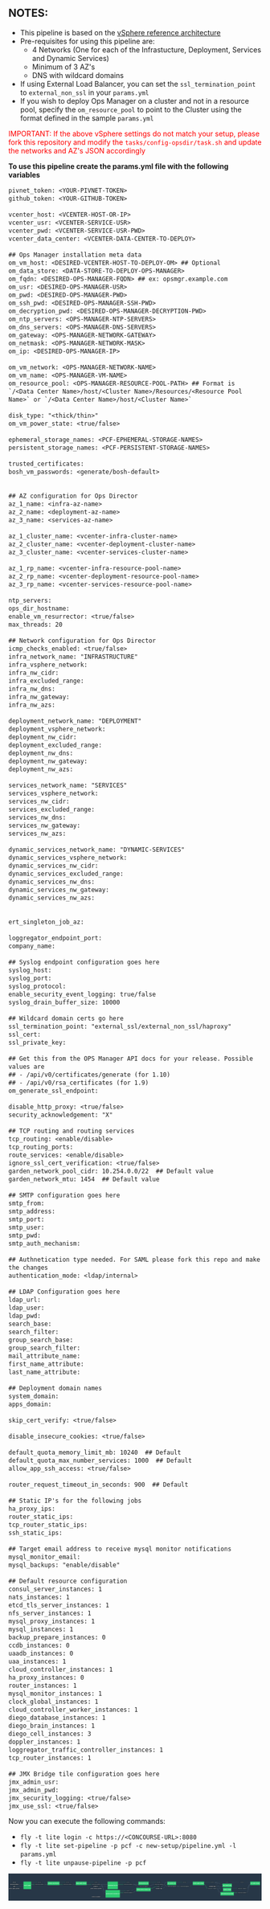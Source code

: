 NOTES:
------

-	This pipeline is based on the [vSphere reference architecture](http://docs.pivotal.io/pivotalcf/1-10/refarch/vsphere/vsphere_ref_arch.html)
-	Pre-requisites for using this pipeline are:
	-	4 Networks (One for each of the Infrastucture, Deployment, Services and Dynamic Services)
	-	Minimum of 3 AZ's
	-	DNS with wildcard domains
-	If using External Load Balancer, you can set the `ssl_termination_point` to `external_non_ssl` in your `params.yml`
-	If you wish to deploy Ops Manager on a cluster and not in a resource pool, specify the `om_resource_pool` to point to the Cluster using the format defined in the sample `params.yml`

<span style="color:red">IMPORTANT: If the above vSphere settings do not match your setup, please fork this repository and modify the `tasks/config-opsdir/task.sh` and update the networks and AZ's JSON accordingly</span>

**To use this pipeline create the params.yml file with the following variables**

```
pivnet_token: <YOUR-PIVNET-TOKEN>
github_token: <YOUR-GITHUB-TOKEN>

vcenter_host: <VCENTER-HOST-OR-IP>
vcenter_usr: <VCENTER-SERVICE-USR>
vcenter_pwd: <VCENTER-SERVICE-USR-PWD>
vcenter_data_center: <VCENTER-DATA-CENTER-TO-DEPLOY>

## Ops Manager installation meta data
om_vm_host: <DESIRED-VCENTER-HOST-TO-DEPLOY-OM> ## Optional
om_data_store: <DATA-STORE-TO-DEPLOY-OPS-MANAGER>
om_fqdn: <DESIRED-OPS-MANAGER-FQDN> ## ex: opsmgr.example.com
om_usr: <DESIRED-OPS-MANAGER-USR>
om_pwd: <DESIRED-OPS-MANAGER-PWD>
om_ssh_pwd: <DESIRED-OPS-MANAGER-SSH-PWD>
om_decryption_pwd: <DESIRED-OPS-MANAGER-DECRYPTION-PWD>
om_ntp_servers: <OPS-MANAGER-NTP-SERVERS>
om_dns_servers: <OPS-MANAGER-DNS-SERVERS>
om_gateway: <OPS-MANAGER-NETWORK-GATEWAY>
om_netmask: <OPS-MANAGER-NETWORK-MASK>
om_ip: <DESIRED-OPS-MANAGER-IP>

om_vm_network: <OPS-MANAGER-NETWORK-NAME>
om_vm_name: <OPS-MANAGER-VM-NAME>
om_resource_pool: <OPS-MANAGER-RESOURCE-POOL-PATH> ## Format is `/<Data Center Name>/host/<Cluster Name>/Resources/<Resource Pool Name>` or `/<Data Center Name>/host/<Cluster Name>`

disk_type: "<thick/thin>"
om_vm_power_state: <true/false>

ephemeral_storage_names: <PCF-EPHEMERAL-STORAGE-NAMES>
persistent_storage_names: <PCF-PERSISTENT-STORAGE-NAMES>

trusted_certificates:
bosh_vm_passwords: <generate/bosh-default>


## AZ configuration for Ops Director
az_1_name: <infra-az-name>
az_2_name: <deployment-az-name>
az_3_name: <services-az-name>

az_1_cluster_name: <vcenter-infra-cluster-name>
az_2_cluster_name: <vcenter-deployment-cluster-name>
az_3_cluster_name: <vcenter-services-cluster-name>

az_1_rp_name: <vcenter-infra-resource-pool-name>
az_2_rp_name: <vcenter-deployment-resource-pool-name>
az_3_rp_name: <vcenter-services-resource-pool-name>

ntp_servers:
ops_dir_hostname:
enable_vm_resurrector: <true/false>
max_threads: 20

## Network configuration for Ops Director
icmp_checks_enabled: <true/false>
infra_network_name: "INFRASTRUCTURE"
infra_vsphere_network:
infra_nw_cidr:
infra_excluded_range:
infra_nw_dns:
infra_nw_gateway:
infra_nw_azs:

deployment_network_name: "DEPLOYMENT"
deployment_vsphere_network:
deployment_nw_cidr:
deployment_excluded_range:
deployment_nw_dns:
deployment_nw_gateway:
deployment_nw_azs:

services_network_name: "SERVICES"
services_vsphere_network:
services_nw_cidr:
services_excluded_range:
services_nw_dns:
services_nw_gateway:
services_nw_azs:

dynamic_services_network_name: "DYNAMIC-SERVICES"
dynamic_services_vsphere_network:
dynamic_services_nw_cidr:
dynamic_services_excluded_range:
dynamic_services_nw_dns:
dynamic_services_nw_gateway:
dynamic_services_nw_azs:


ert_singleton_job_az:

loggregator_endpoint_port:
company_name:

## Syslog endpoint configuration goes here
syslog_host:
syslog_port:
syslog_protocol:
enable_security_event_logging: true/false
syslog_drain_buffer_size: 10000

## Wildcard domain certs go here
ssl_termination_point: "external_ssl/external_non_ssl/haproxy"
ssl_cert:
ssl_private_key:

## Get this from the OPS Manager API docs for your release. Possible values are
## - /api/v0/certificates/generate (for 1.10)
## - /api/v0/rsa_certificates (for 1.9)
om_generate_ssl_endpoint:

disable_http_proxy: <true/false>
security_acknowledgement: "X"

## TCP routing and routing services
tcp_routing: <enable/disable>
tcp_routing_ports:
route_services: <enable/disable>
ignore_ssl_cert_verification: <true/false>
garden_network_pool_cidr: 10.254.0.0/22  ## Default value
garden_network_mtu: 1454  ## Default value

## SMTP configuration goes here
smtp_from:
smtp_address:
smtp_port:
smtp_user:
smtp_pwd:
smtp_auth_mechanism:

## Authnetication type needed. For SAML please fork this repo and make the changes
authentication_mode: <ldap/internal>

## LDAP Configuration goes here
ldap_url:
ldap_user:
ldap_pwd:
search_base:
search_filter:
group_search_base:
group_search_filter:
mail_attribute_name:
first_name_attribute:
last_name_attribute:

## Deployment domain names
system_domain:
apps_domain:

skip_cert_verify: <true/false>

disable_insecure_cookies: <true/false>

default_quota_memory_limit_mb: 10240  ## Default
default_quota_max_number_services: 1000  ## Default
allow_app_ssh_access: <true/false>

router_request_timeout_in_seconds: 900  ## Default

## Static IP's for the following jobs
ha_proxy_ips:
router_static_ips:
tcp_router_static_ips:
ssh_static_ips:

## Target email address to receive mysql monitor notifications
mysql_monitor_email:
mysql_backups: "enable/disable"

## Default resource configuration
consul_server_instances: 1
nats_instances: 1
etcd_tls_server_instances: 1
nfs_server_instances: 1
mysql_proxy_instances: 1
mysql_instances: 1
backup_prepare_instances: 0
ccdb_instances: 0
uaadb_instances: 0
uaa_instances: 1
cloud_controller_instances: 1
ha_proxy_instances: 0
router_instances: 1
mysql_monitor_instances: 1
clock_global_instances: 1
cloud_controller_worker_instances: 1
diego_database_instances: 1
diego_brain_instances: 1
diego_cell_instances: 3
doppler_instances: 1
loggregator_traffic_controller_instances: 1
tcp_router_instances: 1

## JMX Bridge tile configuration goes here
jmx_admin_usr:
jmx_admin_pwd:
jmx_security_logging: <true/false>
jmx_use_ssl: <true/false>

```

Now you can execute the following commands:

-	`fly -t lite login -c https://<CONCOURSE-URL>:8080`
-	`fly -t lite set-pipeline -p pcf -c new-setup/pipeline.yml -l params.yml`
-	`fly -t lite unpause-pipeline -p pcf`

![](./images/pipeline_new.png)
